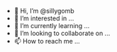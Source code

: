 - 👋 Hi, I’m @sillygomb
- 👀 I’m interested in ...
- 🌱 I’m currently learning ...
- 💞️ I’m looking to collaborate on ...
- 📫 How to reach me ...

<!---
sillygomb/sillygomb is a ✨ special ✨ repository because its `README.md` (this file) appears on your GitHub profile.
You can click the Preview link to take a look at your changes.
--->
